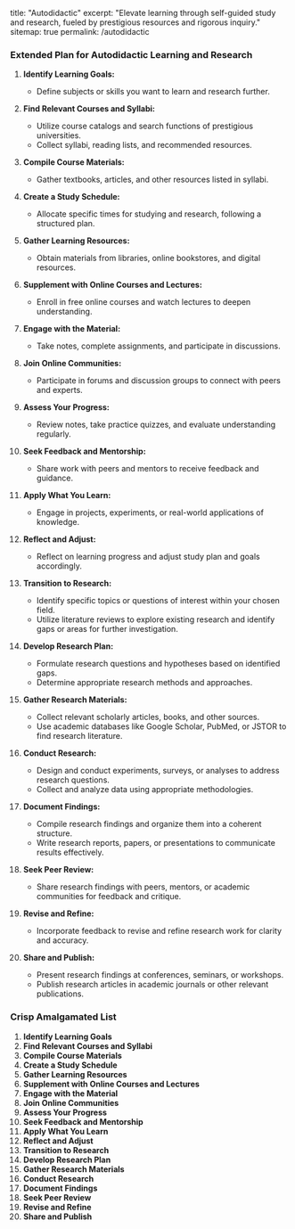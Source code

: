 title: "Autodidactic"
excerpt: "Elevate learning through self-guided study and research, fueled by prestigious resources and rigorous inquiry."
sitemap: true
permalink: /autodidactic

### Extended Plan for Autodidactic Learning and Research

1. **Identify Learning Goals:**
   - Define subjects or skills you want to learn and research further.

2. **Find Relevant Courses and Syllabi:**
   - Utilize course catalogs and search functions of prestigious universities.
   - Collect syllabi, reading lists, and recommended resources.

3. **Compile Course Materials:**
   - Gather textbooks, articles, and other resources listed in syllabi.

4. **Create a Study Schedule:**
   - Allocate specific times for studying and research, following a structured plan.

5. **Gather Learning Resources:**
   - Obtain materials from libraries, online bookstores, and digital resources.

6. **Supplement with Online Courses and Lectures:**
   - Enroll in free online courses and watch lectures to deepen understanding.

7. **Engage with the Material:**
   - Take notes, complete assignments, and participate in discussions.

8. **Join Online Communities:**
   - Participate in forums and discussion groups to connect with peers and experts.

9. **Assess Your Progress:**
   - Review notes, take practice quizzes, and evaluate understanding regularly.

10. **Seek Feedback and Mentorship:**
    - Share work with peers and mentors to receive feedback and guidance.

11. **Apply What You Learn:**
    - Engage in projects, experiments, or real-world applications of knowledge.

12. **Reflect and Adjust:**
    - Reflect on learning progress and adjust study plan and goals accordingly.

13. **Transition to Research:**
    - Identify specific topics or questions of interest within your chosen field.
    - Utilize literature reviews to explore existing research and identify gaps or areas for further investigation.

14. **Develop Research Plan:**
    - Formulate research questions and hypotheses based on identified gaps.
    - Determine appropriate research methods and approaches.

15. **Gather Research Materials:**
    - Collect relevant scholarly articles, books, and other sources.
    - Use academic databases like Google Scholar, PubMed, or JSTOR to find research literature.

16. **Conduct Research:**
    - Design and conduct experiments, surveys, or analyses to address research questions.
    - Collect and analyze data using appropriate methodologies.

17. **Document Findings:**
    - Compile research findings and organize them into a coherent structure.
    - Write research reports, papers, or presentations to communicate results effectively.

18. **Seek Peer Review:**
    - Share research findings with peers, mentors, or academic communities for feedback and critique.

19. **Revise and Refine:**
    - Incorporate feedback to revise and refine research work for clarity and accuracy.

20. **Share and Publish:**
    - Present research findings at conferences, seminars, or workshops.
    - Publish research articles in academic journals or other relevant publications.

### Crisp Amalgamated List

1. **Identify Learning Goals**
2. **Find Relevant Courses and Syllabi**
3. **Compile Course Materials**
4. **Create a Study Schedule**
5. **Gather Learning Resources**
6. **Supplement with Online Courses and Lectures**
7. **Engage with the Material**
8. **Join Online Communities**
9. **Assess Your Progress**
10. **Seek Feedback and Mentorship**
11. **Apply What You Learn**
12. **Reflect and Adjust**
13. **Transition to Research**
14. **Develop Research Plan**
15. **Gather Research Materials**
16. **Conduct Research**
17. **Document Findings**
18. **Seek Peer Review**
19. **Revise and Refine**
20. **Share and Publish**
